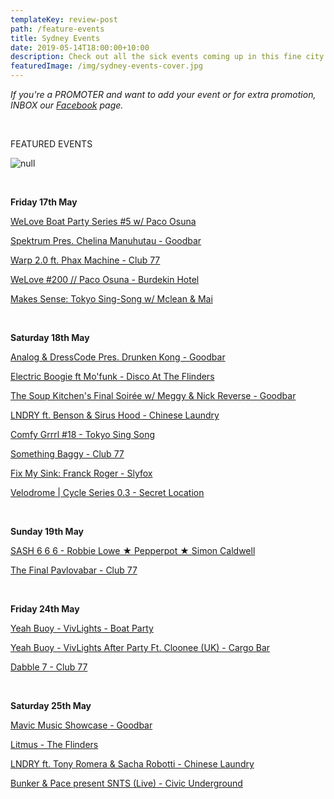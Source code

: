 ```yaml
---
templateKey: review-post
path: /feature-events
title: Sydney Events
date: 2019-05-14T18:00:00+10:00
description: Check out all the sick events coming up in this fine city!
featuredImage: /img/sydney-events-cover.jpg
---
```

_If you're a PROMOTER and want to add your event or for extra promotion, INBOX our [Facebook](https://www.facebook.com/ravereviewz) page._

<br>

FEATURED EVENTS

![null](/img/54730836_2078729875543763_4365536623740321792_o.jpg)

<br>

**Friday 17th May**

[WeLove Boat Party Series #5 w/ Paco Osuna](https://www.facebook.com/events/2271630493104645/)

[Spektrum Pres. Chelina Manuhutau - Goodbar](https://www.facebook.com/events/450324509047128/)

[Warp 2.0 ft. Phax Machine - Club 77](https://www.facebook.com/events/2218667284907102/)

[WeLove #200 // Paco Osuna - Burdekin Hotel](https://www.facebook.com/events/2306738132918794/)

[Makes Sense: Tokyo Sing-Song w/ Mclean & Mai](https://www.facebook.com/events/737022060028631/)

<br>

**Saturday 18th May**

[Analog & DressCode Pres. Drunken Kong - Goodbar](https://www.facebook.com/events/1220825558087325/)

[Electric Boogie ft Mo'funk - Disco At The Flinders](https://www.facebook.com/events/686705795079247/)

[The Soup Kitchen's Final Soirée w/ Meggy & Nick Reverse - Goodbar](https://www.facebook.com/events/2339315672978627/)

[LNDRY ft. Benson & Sirus Hood - Chinese Laundry](https://www.facebook.com/events/1015171622026134/)

[Comfy Grrrl #18 - Tokyo Sing Song](https://www.facebook.com/events/1263906123761197/)

[Something Baggy - Club 77](https://www.facebook.com/events/333948420648212/)

[Fix My Sink: Franck Roger - Slyfox](https://www.facebook.com/events/345522526157126/)

[Velodrome | Cycle Series 0.3 - Secret Location](https://www.facebook.com/events/1138067323030936/)

<br>

**Sunday 19th May**

[SASH 6 6 6 - Robbie Lowe ★ Pepperpot ★ Simon Caldwell](https://www.facebook.com/events/2233812373601361/)

[The Final Pavlovabar - Club 77](https://www.facebook.com/events/579191252592180/)

<br>

**Friday 24th May**

[Yeah Buoy - VivLights - Boat Party](https://www.facebook.com/events/346228319359612/)

[Yeah Buoy - VivLights After Party Ft. Cloonee (UK) - Cargo Bar](https://www.facebook.com/events/2318093691799043/)

[Dabble 7 - Club 77](https://www.facebook.com/events/2226214354135159/)

<br>

**Saturday 25th May**

[Mavic Music Showcase - Goodbar](https://www.facebook.com/events/1649957171814335/)

[Litmus - The Flinders](https://www.facebook.com/events/317175788955735/)

[LNDRY ft. Tony Romera & Sacha Robotti - Chinese Laundry](https://www.facebook.com/events/356521954972717/)

[Bunker & Pace present SNTS (Live) - Civic Underground](https://www.facebook.com/events/561188431055974/)
